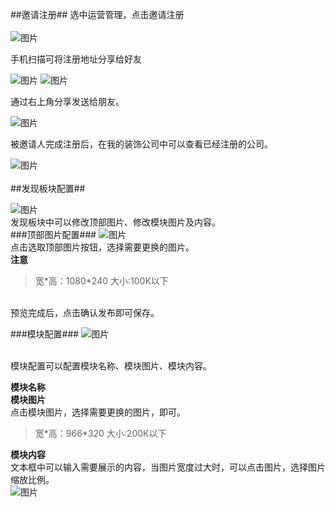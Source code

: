 ##邀请注册##
选中运营管理，点击邀请注册<br/>
<br/>
![图片](https://txl19881019.github.io/Operation/section/img/1.png) <br/>

手机扫描可将注册地址分享给好友<br/>

![图片](https://txl19881019.github.io/Operation/section/img/3.png)
![图片](https://txl19881019.github.io/Operation/section/img/4.jpg)<br/>

通过右上角分享发送给朋友。<br/>

![图片](https://txl19881019.github.io/Operation/section/img/5.png)<br/>

被邀请人完成注册后，在我的装饰公司中可以查看已经注册的公司。<br/>

![图片](https://txl19881019.github.io/Operation/section/img/6.png)<br/>
<br/>
##发现板块配置##

![图片](https://txl19881019.github.io/Operation/section/img/7.png)<br/>
发现板块中可以修改顶部图片、修改模块图片及内容。<br/>
###顶部图片配置###
![图片](https://txl19881019.github.io/Operation/section/img/8.png)<br/>
点击选取顶部图片按钮，选择需要更换的图片。<br/>
**注意**
>宽*高：1080\*240   大小:100K以下

<br/>
预览完成后，点击确认发布即可保存。<br/>

###模块配置###
![图片](https://txl19881019.github.io/Operation/section/img/9.png)<br/>
<br/>

模块配置可以配置模块名称、模块图片、模块内容。<br/>

**模块名称**<br/>
**模块图片**<br/>
点击模块图片，选择需要更换的图片，即可。<br/>
>宽*高：966\*320   大小:200K以下

**模块内容**<br/>
文本框中可以输入需要展示的内容，当图片宽度过大时，可以点击图片，选择图片缩放比例。<br/>
![图片](https://txl19881019.github.io/Operation/section/img/11.png)
